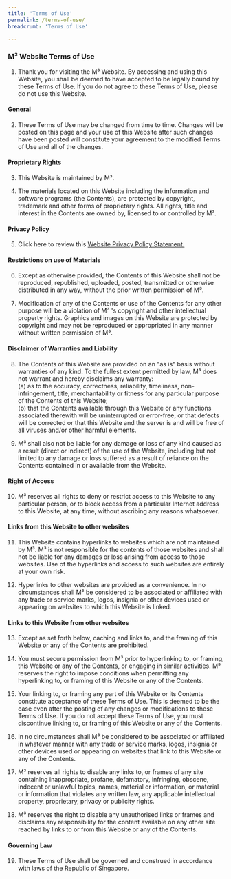 ```yaml
---
title: 'Terms of Use'
permalink: /terms-of-use/
breadcrumb: 'Terms of Use'

---
```


### **M³ Website Terms of Use**

1. Thank you for visiting the M³ Website. By accessing and using this Website, you shall be deemed to have accepted to be legally bound by these Terms of Use. If you do not agree to these Terms of Use, please do not use this Website.

#### **General**

2. These Terms of Use may be changed from time to time. Changes will be posted on this page and your use of this Website after such changes have been posted will constitute your agreement to the modified Terms of Use and all of the changes. 

#### **Proprietary Rights**

3. This Website is maintained by M³. 

4. The materials located on this Website including the information and software programs (the Contents), are protected by copyright, trademark and other forms of proprietary rights. All rights, title and interest in the Contents are owned by, licensed to or controlled by M³. 

#### **Privacy Policy**

5. Click here to review this [Website Privacy Policy Statement.](https://www.m3.sg/privacy/)

#### **Restrictions on use of Materials**

6. Except as otherwise provided, the Contents of this Website shall not be reproduced, republished, uploaded, posted, transmitted or otherwise distributed in any way, without the prior written permission of M³. 

7. Modification of any of the Contents or use of the Contents for any other purpose will be a violation of M³ 's copyright and other intellectual property rights. Graphics and images on this Website are protected by copyright and may not be reproduced or appropriated in any manner without written permission of M³. 

#### **Disclaimer of Warranties and Liability**

8. The Contents of this Website are provided on an "as is" basis without warranties of any kind. To the fullest extent permitted by law, M³ does not warrant and hereby disclaims any warranty: <br>
(a) as to the accuracy, correctness, reliability, timeliness, non-infringement, title, merchantability or fitness for any particular purpose of the Contents of this Website; <br>
(b) that the Contents available through this Website or any functions associated therewith will be uninterrupted or error-free, or that defects will be corrected or that this Website and the server is and will be free of all viruses and/or other harmful elements. 

9. M³ shall also not be liable for any damage or loss of any kind caused as a result (direct or indirect) of the use of the Website, including but not limited to any damage or loss suffered as a result of reliance on the Contents contained in or available from the Website. 

#### **Right of Access**

10. M³ reserves all rights to deny or restrict access to this Website to any particular person, or to block access from a particular Internet address to this Website, at any time, without ascribing any reasons whatsoever. 

#### **Links from this Website to other websites**

11. This Website contains hyperlinks to websites which are not maintained by M³. M³ is not responsible for the contents of those websites and shall not be liable for any damages or loss arising from access to those websites. Use of the hyperlinks and access to such websites are entirely at your own risk. 

12. Hyperlinks to other websites are provided as a convenience. In no circumstances shall M³ be considered to be associated or affiliated with any trade or service marks, logos, insignia or other devices used or appearing on websites to which this Website is linked. 

#### **Links to this Website from other websites**

13. Except as set forth below, caching and links to, and the framing of this Website or any of the Contents are prohibited.
14. You must secure permission from M³ prior to hyperlinking to, or framing, this Website or any of the Contents, or engaging in similar activities. M³ reserves the right to impose conditions when permitting any hyperlinking to, or framing of this Website or any of the Contents. 

15. Your linking to, or framing any part of this Website or its Contents constitute acceptance of these Terms of Use. This is deemed to be the case even after the posting of any changes or modifications to these Terms of Use. If you do not accept these Terms of Use, you must discontinue linking to, or framing of this Website or any of the Contents. 

16. In no circumstances shall M³ be considered to be associated or affiliated in whatever manner with any trade or service marks, logos, insignia or other devices used or appearing on websites that link to this Website or any of the Contents. 

17. M³ reserves all rights to disable any links to, or frames of any site containing inappropriate, profane, defamatory, infringing, obscene, indecent or unlawful topics, names, material or information, or material or information that violates any written law, any applicable intellectual property, proprietary, privacy or publicity rights. 

18. M³ reserves the right to disable any unauthorised links or frames and disclaims any responsibility for the content available on any other site reached by links to or from this Website or any of the Contents. 

#### **Governing Law**

19. These Terms of Use shall be governed and construed in accordance with laws of the Republic of Singapore.



